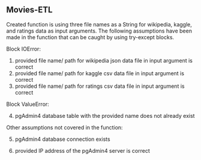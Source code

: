 ## Movies-ETL
Created function is using three file names as a String for wikipedia, kaggle, and ratings data as input arguments. The following assumptions have been made in the function that can be caught by using try-except blocks.

Block IOError:
1. provided file name/ path for wikipedia json data file in input argument is correct
2. provided file name/ path for kaggle csv data file in input argument is correct
3. provided file name/ path for ratings csv data file in input argument is correct

Block ValueError:

4. pgAdmin4 database table with the provided name does not already exist 

Other assumptions not covered in the function:

5. pgAdmin4 database connection exists 

6. provided IP address of the pgAdmin4 server is correct 
